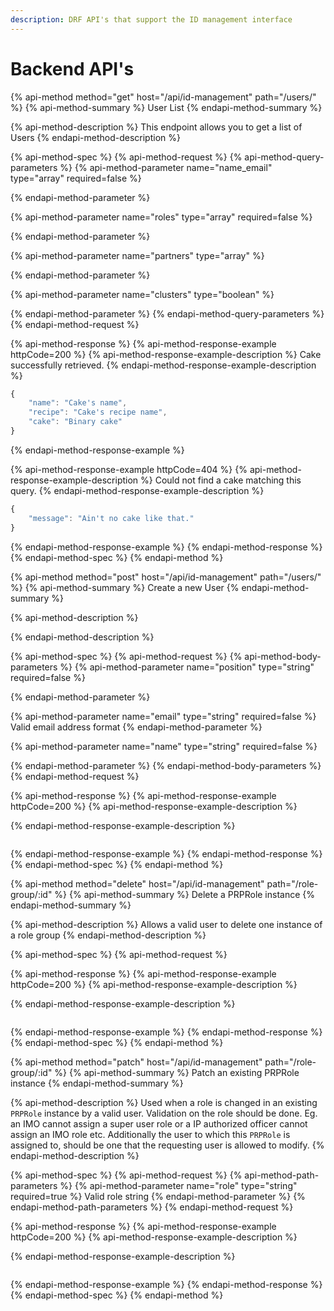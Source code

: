 ```yaml
---
description: DRF API's that support the ID management interface
---
```


# Backend API's

{% api-method method="get" host="/api/id-management" path="/users/" %}
{% api-method-summary %}
User List
{% endapi-method-summary %}

{% api-method-description %}
This endpoint allows you to get a list of Users
{% endapi-method-description %}

{% api-method-spec %}
{% api-method-request %}
{% api-method-query-parameters %}
{% api-method-parameter name="name\_email" type="array" required=false %}

{% endapi-method-parameter %}

{% api-method-parameter name="roles" type="array" required=false %}

{% endapi-method-parameter %}

{% api-method-parameter name="partners" type="array" %}

{% endapi-method-parameter %}

{% api-method-parameter name="clusters" type="boolean" %}

{% endapi-method-parameter %}
{% endapi-method-query-parameters %}
{% endapi-method-request %}

{% api-method-response %}
{% api-method-response-example httpCode=200 %}
{% api-method-response-example-description %}
Cake successfully retrieved.
{% endapi-method-response-example-description %}

```javascript
{
    "name": "Cake's name",
    "recipe": "Cake's recipe name",
    "cake": "Binary cake"
}
```
{% endapi-method-response-example %}

{% api-method-response-example httpCode=404 %}
{% api-method-response-example-description %}
Could not find a cake matching this query.
{% endapi-method-response-example-description %}

```javascript
{
    "message": "Ain't no cake like that."
}
```
{% endapi-method-response-example %}
{% endapi-method-response %}
{% endapi-method-spec %}
{% endapi-method %}

{% api-method method="post" host="/api/id-management" path="/users/" %}
{% api-method-summary %}
Create a new User
{% endapi-method-summary %}

{% api-method-description %}

{% endapi-method-description %}

{% api-method-spec %}
{% api-method-request %}
{% api-method-body-parameters %}
{% api-method-parameter name="position" type="string" required=false %}

{% endapi-method-parameter %}

{% api-method-parameter name="email" type="string" required=false %}
Valid email address format
{% endapi-method-parameter %}

{% api-method-parameter name="name" type="string" required=false %}

{% endapi-method-parameter %}
{% endapi-method-body-parameters %}
{% endapi-method-request %}

{% api-method-response %}
{% api-method-response-example httpCode=200 %}
{% api-method-response-example-description %}

{% endapi-method-response-example-description %}

```

```
{% endapi-method-response-example %}
{% endapi-method-response %}
{% endapi-method-spec %}
{% endapi-method %}

{% api-method method="delete" host="/api/id-management" path="/role-group/:id" %}
{% api-method-summary %}
Delete a PRPRole instance
{% endapi-method-summary %}

{% api-method-description %}
Allows a valid user to delete one instance of a role group
{% endapi-method-description %}

{% api-method-spec %}
{% api-method-request %}

{% api-method-response %}
{% api-method-response-example httpCode=200 %}
{% api-method-response-example-description %}

{% endapi-method-response-example-description %}

```

```
{% endapi-method-response-example %}
{% endapi-method-response %}
{% endapi-method-spec %}
{% endapi-method %}

{% api-method method="patch" host="/api/id-management" path="/role-group/:id" %}
{% api-method-summary %}
Patch an existing PRPRole instance
{% endapi-method-summary %}

{% api-method-description %}
Used when a role is changed in an existing `PRPRole` instance by a valid user. Validation on the role should be done. Eg. an IMO cannot assign a super user role or a IP authorized officer cannot assign an IMO role etc. Additionally the user to which this `PRPRole` is assigned to, should be one that the requesting user is allowed to modify.
{% endapi-method-description %}

{% api-method-spec %}
{% api-method-request %}
{% api-method-path-parameters %}
{% api-method-parameter name="role" type="string" required=true %}
Valid role string
{% endapi-method-parameter %}
{% endapi-method-path-parameters %}
{% endapi-method-request %}

{% api-method-response %}
{% api-method-response-example httpCode=200 %}
{% api-method-response-example-description %}

{% endapi-method-response-example-description %}

```

```
{% endapi-method-response-example %}
{% endapi-method-response %}
{% endapi-method-spec %}
{% endapi-method %}



